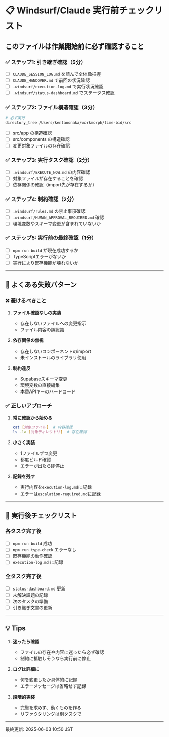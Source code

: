 # 📋 Windsurf/Claude 実行前チェックリスト

## このファイルは作業開始前に必ず確認すること

### ✅ ステップ1: 引き継ぎ確認（5分）
- [ ] `CLAUDE_SESSION_LOG.md` を読んで全体像把握
- [ ] `CLAUDE_HANDOVER.md` で前回の状況確認
- [ ] `.windsurf/execution-log.md` で実行状況確認
- [ ] `.windsurf/status-dashboard.md` でステータス確認

### ✅ ステップ2: ファイル構造確認（3分）
```bash
# 必ず実行
directory_tree /Users/kentanonaka/workmorph/time-bid/src
```
- [ ] src/app の構造確認
- [ ] src/components の構造確認
- [ ] 変更対象ファイルの存在確認

### ✅ ステップ3: 実行タスク確認（2分）
- [ ] `.windsurf/EXECUTE_NOW.md` の内容確認
- [ ] 対象ファイルが存在することを確認
- [ ] 依存関係の確認（import先が存在するか）

### ✅ ステップ4: 制約確認（2分）
- [ ] `.windsurf/rules.md` の禁止事項確認
- [ ] `.windsurf/HUMAN_APPROVAL_REQUIRED.md` 確認
- [ ] 環境変数やスキーマ変更が含まれていないか

### ✅ ステップ5: 実行前の最終確認（1分）
- [ ] `npm run build` が現在成功するか
- [ ] TypeScriptエラーがないか
- [ ] 実行により既存機能が壊れないか

---

## 🚨 よくある失敗パターン

### ❌ 避けるべきこと
1. **ファイル確認なしの実装**
   - 存在しないファイルへの変更指示
   - ファイル内容の誤認識

2. **依存関係の無視**
   - 存在しないコンポーネントのimport
   - 未インストールのライブラリ使用

3. **制約違反**
   - Supabaseスキーマ変更
   - 環境変数の直接編集
   - 本番APIキーのハードコード

### ✅ 正しいアプローチ
1. **常に確認から始める**
   ```bash
   cat [対象ファイル]  # 内容確認
   ls -la [対象ディレクトリ]  # 存在確認
   ```

2. **小さく実装**
   - 1ファイルずつ変更
   - 都度ビルド確認
   - エラーが出たら即停止

3. **記録を残す**
   - 実行内容を`execution-log.md`に記録
   - エラーは`escalation-required.md`に記録

---

## 📝 実行後チェックリスト

### 各タスク完了後
- [ ] `npm run build` 成功
- [ ] `npm run type-check` エラーなし
- [ ] 既存機能の動作確認
- [ ] `execution-log.md` に記録

### 全タスク完了後
- [ ] `status-dashboard.md` 更新
- [ ] 未解決課題の記録
- [ ] 次のタスクの準備
- [ ] 引き継ぎ文書の更新

---

## 💡 Tips

1. **迷ったら確認**
   - ファイルの存在や内容に迷ったら必ず確認
   - 制約に抵触しそうなら実行前に停止

2. **ログは詳細に**
   - 何を変更したか具体的に記録
   - エラーメッセージは省略せず記録

3. **段階的実装**
   - 完璧を求めず、動くものを作る
   - リファクタリングは別タスクで

---

最終更新: 2025-06-03 10:50 JST
